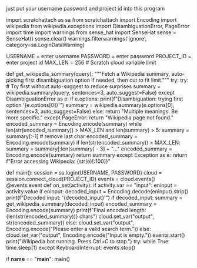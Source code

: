 just put your username password and project id into this program


import scratchattach as sa
from scratchattach import Encoding
import wikipedia
from wikipedia.exceptions import DisambiguationError, PageError
import time
import warnings
from sense_hat import SenseHat
sense = SenseHat()
sense.clear()
warnings.filterwarnings('ignore', category=sa.LoginDataWarning)

USERNAME = enter username
PASSWORD = enter password
PROJECT_ID = enter project id
MAX_LEN = 256  # Scratch cloud variable limit

def get_wikipedia_summary(query):
    """Fetch a Wikipedia summary, auto-picking first disambiguation option if needed, then cut to fit limit."""
    try:
        try:
            # Try first without auto-suggest to reduce surprises
            summary = wikipedia.summary(query, sentences=3, auto_suggest=False)
        except DisambiguationError as e:
            if e.options:
                print(f"Disambiguation: trying first option '{e.options[0]}'")
                summary = wikipedia.summary(e.options[0], sentences=3, auto_suggest=False)
            else:
                return "Multiple meanings. Be more specific."
        except PageError:
            return "Wikipedia page not found."
        encoded_summary = Encoding.encode(summary)
        while len(str(encoded_summary)) > MAX_LEN and len(summary) > 5:
            summary = summary[:-1]  # remove last char
            encoded_summary = Encoding.encode(summary)
        if len(str(encoded_summary)) > MAX_LEN:
            summary = summary[:len(summary) - 3] + "..."
            encoded_summary = Encoding.encode(summary)
        return summary
    except Exception as e:
        return f"Error accessing Wikipedia: {str(e)[:100]}"

def main():
    session = sa.login(USERNAME, PASSWORD)
    cloud = session.connect_cloud(PROJECT_ID)
    events = cloud.events()
    @events.event
    def on_set(activity):
        if activity.var == "input":
            eninput = activity.value
            if eninput:
                decoded_input = Encoding.decode(eninput).strip()
                print(f"Decoded input: '{decoded_input}'")
                if decoded_input:
                    summary = get_wikipedia_summary(decoded_input)
                    encoded_summary = Encoding.encode(summary)
                    print(f"Final encoded length: {len(str(encoded_summary))} chars")
                    cloud.set_var("output", str(encoded_summary))
                else:
                    cloud.set_var("output", Encoding.encode("Please enter a valid search term."))
            else:
                cloud.set_var("output", Encoding.encode("Input is empty."))
    events.start()
    print("Wikipedia bot running. Press Ctrl+C to stop.")
    try:
        while True:
            time.sleep(1)
    except KeyboardInterrupt:
        events.stop()

if __name__ == "__main__":
    main()
